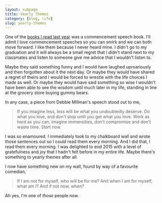 ```yaml
---
layout: subpage
title: Yearly Themes
category: [blog, life]
slug: yearly-themes
---
```

One of the [books I read last year](http://helentran.com/46-books-later) was a commencement speech book. I'll admit I love commencement speeches so you can smirk and we can both move forward. I like them because I never heard mine. I didn't go to my graduation and it will always be a small regret that I didn't stand next to my classmates and listen to someone give me advice that I wouldn't listen to.

Maybe they said something funny and I would have laughed uproariously and then forgotten about it the next day. Or maybe they would have shared a regret of theirs and I would be forced to wrestle with the life choices I made as well. Or maybe they would have said something so wise I wouldn't have been able to see the wisdom until much later in my life, standing in line at the grocery store buying gummy bears.

In any case, a piece from Debbie Millman's speech stood out to me,

<blockquote class="large">
	<p>If you imagine less, less will be what you undoubtedly deserve. Do what you love, and don't stop until you get what you love. Work as hard as you can, imagine immensities, don't compromise and don't waste time. Start now.</p>
</blockquote>

I was so enamoured. I immediately took to my chalkboard wall and wrote those sentences out so I could read them every morning. And I did that, I read them every morning. I was delighted to end 2015 with a level of gratefulness and joy that I hadn't felt before in my entire life. Maybe there's something to yearly themes after all.

I now have something new on my wall, found by way of a favourite comedian,

<blockquote class="large">
	<p>If I am not for myself, who will be for me? And when I am for myself, what am I? And if not now, when?</p>
</blockquote>

Ah yes, I'm one of *those* people now.